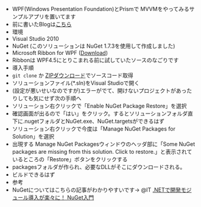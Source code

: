 * WPF(Windows Presentation Foundation)とPrismで MVVMをやってみるサンプルアプリを置いてます
* 前に書いたBlogは[こちら](http://exceptionblend.wordpress.com/category/net/wpf/) 
* 環境
 * Visual Studio 2010
 * NuGet (このソリューションは NuGet 1.7.3を使用して作成しました)
 * Microsoft Ribbon for WPF ([Download](http://www.microsoft.com/en-us/download/details.aspx?id=11877))
 * Ribbonは WPF4.5にとりこまれる前に試していたソースのなごりです
* 導入手順
 * `git clone` か [ZIPダウンロード](https://github.com/ryo-murai/studyprism/zipball/master)でソースコード取得
 * ソリューションファイル(*.sln)をVisual Studioで開く
 * (設定が悪いせいなのですが)エラーがでて、開けないプロジェクトがあったりしても気にせず次の手順へ
 * ソリューション右クリックで「Enable NuGet Package Restore」を選択
 * 確認画面が出るので「はい」をクリック。するとソリューションフォルダ直下に.nugetフォルダとNuGet.exe、NuGet.targetsができるはず
 * ソリューション右クリックで今度は「Manage NuGet Packages for Solution」を選択
 * 出現する Manage NuGet Packagesウィンドウのヘッダ部に「Some NuGet packages are missing from this solution. Click to restore.」と表示されているところの「Restore」ボタンをクリックする
 * packagesフォルダが作られ、必要なDLLがそこにダウンロードされる。
 * ビルドできるはず
* 参考
 * NuGetについてはこちらの記事がわかりやすいです→ @IT [.NETで開発モジュール導入が楽々に！ NuGet入門](http://www.atmarkit.co.jp/fdotnet/chushin/nuget_01/nuget_01_01.html)
